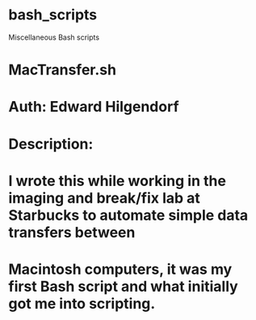 # bash_scripts
Miscellaneous Bash scripts

##
# MacTransfer.sh
## 
# 
# Auth: Edward Hilgendorf
# Description: 
# I wrote this while working in the imaging and break/fix lab at Starbucks to automate simple data transfers between 
# Macintosh computers, it was my first Bash script and what initially got me into scripting.
#
##
